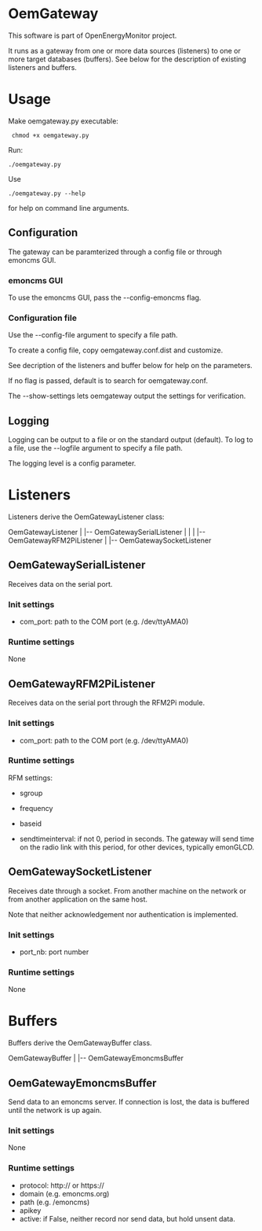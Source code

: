 OemGateway
==========

This software is part of OpenEnergyMonitor project.

It runs as a gateway from one or more data sources (listeners)
to one or more target databases (buffers). See below for the description
of existing listeners and buffers.

# Usage

Make oemgateway.py executable:

     chmod +x oemgateway.py

Run: 

    ./oemgateway.py

Use 

    ./oemgateway.py --help 

for help on command line arguments.

## Configuration

The gateway can be paramterized through a config file or through emoncms GUI.

### emoncms GUI

To use the emoncms GUI, pass the --config-emoncms flag.

### Configuration file

Use the --config-file argument to specify a file path.

To create a config file, copy oemgateway.conf.dist and customize.

See decription of the listeners and buffer below for help on the parameters.

If no flag is passed, default is to search for oemgateway.conf.

The --show-settings lets oemgateway output the settings for verification.

## Logging

Logging can be output to a file or on the standard output (default). 
To log to a file, use the --logfile argument to specify a file path.

The logging level is a config parameter.

# Listeners

Listeners derive the OemGatewayListener class:

OemGatewayListener
  |
  |-- OemGatewaySerialListener
  |     |
  |     |-- OemGatewayRFM2PiListener
  |
  |-- OemGatewaySocketListener

## OemGatewaySerialListener 

Receives data on the serial port.

### Init settings

* com_port: path to the COM port (e.g. /dev/ttyAMA0)

### Runtime settings

None

## OemGatewayRFM2PiListener 

Receives data on the serial port through the RFM2Pi module.

### Init settings

* com_port: path to the COM port (e.g. /dev/ttyAMA0)

### Runtime settings

RFM settings:
* sgroup
* frequency
* baseid

* sendtimeinterval: if not 0, period in seconds. The gateway will send time 
on the radio link with this period, for other devices, typically emonGLCD.

## OemGatewaySocketListener

Receives date through a socket. From another machine on the network or from 
another application on the same host.

Note that neither acknowledgement nor authentication is implemented.

### Init settings

* port_nb: port number

### Runtime settings

None

# Buffers

Buffers derive the OemGatewayBuffer class.

OemGatewayBuffer
  |
  |-- OemGatewayEmoncmsBuffer

## OemGatewayEmoncmsBuffer

Send data to an emoncms server. If connection is lost, the data is buffered
until the network is up again.

### Init settings

None

### Runtime settings

* protocol: http:// or https://
* domain (e.g. emoncms.org)
* path (e.g. /emoncms)
* apikey
* active: if False, neither record nor send data, but hold unsent data.


